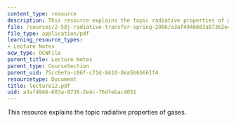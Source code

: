 ```yaml
---
content_type: resource
description: This resource explains the topic radiative properties of gases.
file: /courses/2-58j-radiative-transfer-spring-2006/a3af4946683a87362e4c76dfebac4051_lecture12.pdf
file_type: application/pdf
learning_resource_types:
- Lecture Notes
ocw_type: OCWFile
parent_title: Lecture Notes
parent_type: CourseSection
parent_uid: 75cc6efa-c06f-c71d-8410-8ea5b6b661f4
resourcetype: Document
title: lecture12.pdf
uid: a3af4946-683a-8736-2e4c-76dfebac4051
---
```

This resource explains the topic radiative properties of gases.